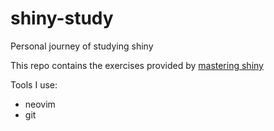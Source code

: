 # shiny-study
Personal journey of studying shiny

This repo contains the exercises provided by [mastering shiny](https://mastering-shiny.org/)

Tools I use:
 - neovim
 - git

